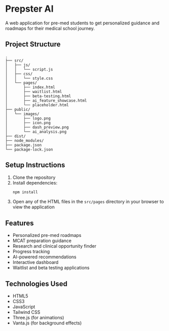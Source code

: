 # Prepster AI

A web application for pre-med students to get personalized guidance and roadmaps for their medical school journey.

## Project Structure

```
.
├── src/
│   ├── js/
│   │   └── script.js
│   ├── css/
│   │   └── style.css
│   └── pages/
│       ├── index.html
│       ├── waitlist.html
│       ├── beta-testing.html
│       ├── ai_feature_showcase.html
│       └── placeholder.html
├── public/
│   └── images/
│       ├── logo.png
│       ├── icon.png
│       ├── dash_preview.png
│       └── ai_analysis.png
├── dist/
├── node_modules/
├── package.json
└── package-lock.json
```

## Setup Instructions

1. Clone the repository
2. Install dependencies:
   ```bash
   npm install
   ```
3. Open any of the HTML files in the `src/pages` directory in your browser to view the application

## Features

- Personalized pre-med roadmaps
- MCAT preparation guidance
- Research and clinical opportunity finder
- Progress tracking
- AI-powered recommendations
- Interactive dashboard
- Waitlist and beta testing applications

## Technologies Used

- HTML5
- CSS3
- JavaScript
- Tailwind CSS
- Three.js (for animations)
- Vanta.js (for background effects) 